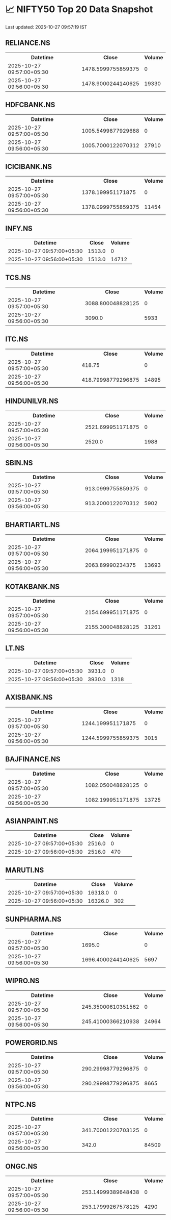 # 📈 NIFTY50 Top 20 Data Snapshot

Last updated: 2025-10-27 09:57:19 IST

## RELIANCE.NS

<table>
  <tr><th>Datetime</th><th>Close</th><th>Volume</th></tr>
  <tr><td>2025-10-27 09:57:00+05:30</td><td>1478.5999755859375</td><td>0</td></tr>
  <tr><td>2025-10-27 09:56:00+05:30</td><td>1478.9000244140625</td><td>19330</td></tr>
</table>

## HDFCBANK.NS

<table>
  <tr><th>Datetime</th><th>Close</th><th>Volume</th></tr>
  <tr><td>2025-10-27 09:57:00+05:30</td><td>1005.5499877929688</td><td>0</td></tr>
  <tr><td>2025-10-27 09:56:00+05:30</td><td>1005.7000122070312</td><td>27910</td></tr>
</table>

## ICICIBANK.NS

<table>
  <tr><th>Datetime</th><th>Close</th><th>Volume</th></tr>
  <tr><td>2025-10-27 09:57:00+05:30</td><td>1378.199951171875</td><td>0</td></tr>
  <tr><td>2025-10-27 09:56:00+05:30</td><td>1378.0999755859375</td><td>11454</td></tr>
</table>

## INFY.NS

<table>
  <tr><th>Datetime</th><th>Close</th><th>Volume</th></tr>
  <tr><td>2025-10-27 09:57:00+05:30</td><td>1513.0</td><td>0</td></tr>
  <tr><td>2025-10-27 09:56:00+05:30</td><td>1513.0</td><td>14712</td></tr>
</table>

## TCS.NS

<table>
  <tr><th>Datetime</th><th>Close</th><th>Volume</th></tr>
  <tr><td>2025-10-27 09:57:00+05:30</td><td>3088.800048828125</td><td>0</td></tr>
  <tr><td>2025-10-27 09:56:00+05:30</td><td>3090.0</td><td>5933</td></tr>
</table>

## ITC.NS

<table>
  <tr><th>Datetime</th><th>Close</th><th>Volume</th></tr>
  <tr><td>2025-10-27 09:57:00+05:30</td><td>418.75</td><td>0</td></tr>
  <tr><td>2025-10-27 09:56:00+05:30</td><td>418.79998779296875</td><td>14895</td></tr>
</table>

## HINDUNILVR.NS

<table>
  <tr><th>Datetime</th><th>Close</th><th>Volume</th></tr>
  <tr><td>2025-10-27 09:57:00+05:30</td><td>2521.699951171875</td><td>0</td></tr>
  <tr><td>2025-10-27 09:56:00+05:30</td><td>2520.0</td><td>1988</td></tr>
</table>

## SBIN.NS

<table>
  <tr><th>Datetime</th><th>Close</th><th>Volume</th></tr>
  <tr><td>2025-10-27 09:57:00+05:30</td><td>913.0999755859375</td><td>0</td></tr>
  <tr><td>2025-10-27 09:56:00+05:30</td><td>913.2000122070312</td><td>5902</td></tr>
</table>

## BHARTIARTL.NS

<table>
  <tr><th>Datetime</th><th>Close</th><th>Volume</th></tr>
  <tr><td>2025-10-27 09:57:00+05:30</td><td>2064.199951171875</td><td>0</td></tr>
  <tr><td>2025-10-27 09:56:00+05:30</td><td>2063.89990234375</td><td>13693</td></tr>
</table>

## KOTAKBANK.NS

<table>
  <tr><th>Datetime</th><th>Close</th><th>Volume</th></tr>
  <tr><td>2025-10-27 09:57:00+05:30</td><td>2154.699951171875</td><td>0</td></tr>
  <tr><td>2025-10-27 09:56:00+05:30</td><td>2155.300048828125</td><td>31261</td></tr>
</table>

## LT.NS

<table>
  <tr><th>Datetime</th><th>Close</th><th>Volume</th></tr>
  <tr><td>2025-10-27 09:57:00+05:30</td><td>3931.0</td><td>0</td></tr>
  <tr><td>2025-10-27 09:56:00+05:30</td><td>3930.0</td><td>1318</td></tr>
</table>

## AXISBANK.NS

<table>
  <tr><th>Datetime</th><th>Close</th><th>Volume</th></tr>
  <tr><td>2025-10-27 09:57:00+05:30</td><td>1244.199951171875</td><td>0</td></tr>
  <tr><td>2025-10-27 09:56:00+05:30</td><td>1244.5999755859375</td><td>3015</td></tr>
</table>

## BAJFINANCE.NS

<table>
  <tr><th>Datetime</th><th>Close</th><th>Volume</th></tr>
  <tr><td>2025-10-27 09:57:00+05:30</td><td>1082.050048828125</td><td>0</td></tr>
  <tr><td>2025-10-27 09:56:00+05:30</td><td>1082.199951171875</td><td>13725</td></tr>
</table>

## ASIANPAINT.NS

<table>
  <tr><th>Datetime</th><th>Close</th><th>Volume</th></tr>
  <tr><td>2025-10-27 09:57:00+05:30</td><td>2516.0</td><td>0</td></tr>
  <tr><td>2025-10-27 09:56:00+05:30</td><td>2516.0</td><td>470</td></tr>
</table>

## MARUTI.NS

<table>
  <tr><th>Datetime</th><th>Close</th><th>Volume</th></tr>
  <tr><td>2025-10-27 09:57:00+05:30</td><td>16318.0</td><td>0</td></tr>
  <tr><td>2025-10-27 09:56:00+05:30</td><td>16326.0</td><td>302</td></tr>
</table>

## SUNPHARMA.NS

<table>
  <tr><th>Datetime</th><th>Close</th><th>Volume</th></tr>
  <tr><td>2025-10-27 09:57:00+05:30</td><td>1695.0</td><td>0</td></tr>
  <tr><td>2025-10-27 09:56:00+05:30</td><td>1696.4000244140625</td><td>5697</td></tr>
</table>

## WIPRO.NS

<table>
  <tr><th>Datetime</th><th>Close</th><th>Volume</th></tr>
  <tr><td>2025-10-27 09:57:00+05:30</td><td>245.35000610351562</td><td>0</td></tr>
  <tr><td>2025-10-27 09:56:00+05:30</td><td>245.41000366210938</td><td>24964</td></tr>
</table>

## POWERGRID.NS

<table>
  <tr><th>Datetime</th><th>Close</th><th>Volume</th></tr>
  <tr><td>2025-10-27 09:57:00+05:30</td><td>290.29998779296875</td><td>0</td></tr>
  <tr><td>2025-10-27 09:56:00+05:30</td><td>290.29998779296875</td><td>8665</td></tr>
</table>

## NTPC.NS

<table>
  <tr><th>Datetime</th><th>Close</th><th>Volume</th></tr>
  <tr><td>2025-10-27 09:57:00+05:30</td><td>341.70001220703125</td><td>0</td></tr>
  <tr><td>2025-10-27 09:56:00+05:30</td><td>342.0</td><td>84509</td></tr>
</table>

## ONGC.NS

<table>
  <tr><th>Datetime</th><th>Close</th><th>Volume</th></tr>
  <tr><td>2025-10-27 09:57:00+05:30</td><td>253.14999389648438</td><td>0</td></tr>
  <tr><td>2025-10-27 09:56:00+05:30</td><td>253.17999267578125</td><td>4290</td></tr>
</table>

